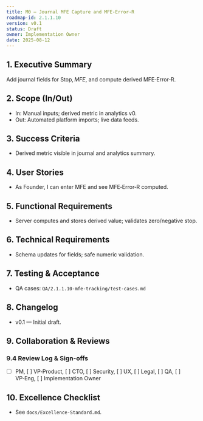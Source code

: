 ```yaml
---
title: M0 — Journal MFE Capture and MFE‑Error‑R
roadmap-id: 2.1.1.10
version: v0.1
status: Draft
owner: Implementation Owner
date: 2025-08-12
---
```


## 1. Executive Summary
Add journal fields for Stop$, MFE$, and compute derived MFE‑Error‑R.

## 2. Scope (In/Out)
- In: Manual inputs; derived metric in analytics v0.
- Out: Automated platform imports; live data feeds.

## 3. Success Criteria
- Derived metric visible in journal and analytics summary.

## 4. User Stories
- As Founder, I can enter MFE and see MFE‑Error‑R computed.

## 5. Functional Requirements
- Server computes and stores derived value; validates zero/negative stop.

## 6. Technical Requirements
- Schema updates for fields; safe numeric validation.

## 7. Testing & Acceptance
- QA cases: `QA/2.1.1.10-mfe-tracking/test-cases.md`

## 8. Changelog
- v0.1 — Initial draft.

## 9. Collaboration & Reviews
### 9.4 Review Log & Sign-offs
- [ ] PM, [ ] VP‑Product, [ ] CTO, [ ] Security, [ ] UX, [ ] Legal, [ ] QA, [ ] VP‑Eng, [ ] Implementation Owner

## 10. Excellence Checklist
- See `docs/Excellence-Standard.md`.


